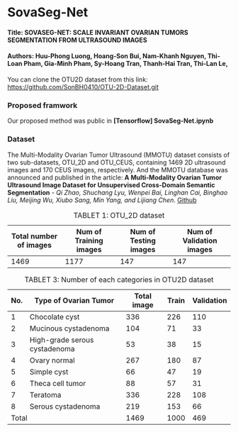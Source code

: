 # SovaSeg-Net
#### Title: SOVASEG-NET: SCALE INVARIANT OVARIAN TUMORS SEGMENTATION FROM ULTRASOUND IMAGES
#### Authors: Huu-Phong Luong, Hoang-Son Bui, Nam-Khanh Nguyen, Thi-Loan Pham, Gia-Minh Pham, Sy-Hoang Tran, Thanh-Hai Tran, Thi-Lan Le,

You can clone the OTU2D dataset from this link: https://github.com/SonBH0410/OTU-2D-Dataset.git

### Proposed framwork
Our proposed method was public in **[Tensorflow] SovaSeg-Net.ipynb**

### Dataset
The Multi-Modality Ovarian Tumor Ultrasound (MMOTU) dataset consists of two sub-datasets, OTU_2D and OTU_CEUS, containing 1469 2D ultrasound images and 170 CEUS images, respectively. And the MMOTU database was announced and published in the article: **A Multi-Modality Ovarian Tumor Ultrasound Image Dataset for Unsupervised Cross-Domain Semantic Segmentation** - *Qi Zhao, Shuchang Lyu, Wenpei Bai, Linghan Cai, Binghao Liu, Meijing Wu, Xiubo Sang, Min Yang, and Lijiang Chen*. [Github](https://github.com/cv516Buaa/MMOTU_DS2Net)
 <table>
    <caption>TABLET 1: OTU_2D dataset </caption>
    <thead>
        <tr>
            <th>Total number of images</th>
            <th>Num of Training images</th>
            <th>Num of Testing images</th>
            <th>Num of Validation images</th>
        </tr>
    </thead>
    <tbody>
        <tr>
            <td>1469</td>
            <td>1177</td>
            <td>147</td>
            <td>147</td>
        </tr>
    </tbody>
</table>

<table>
    <caption>TABLET 3: Number of each categories in OTU2D dataset</caption>
    <thead>
        <tr>
            <th>No.</th>
            <th>Type of Ovarian Tumor</th>
            <th>Total image</th>
            <th>Train</th>
            <th>Validation</th>
        </tr>
    </thead>
    <tbody>
        <tr>
            <td>1</td>
            <td>Chocolate cyst</td>
            <td>336</td>
            <td>226</td>
            <td>110</td>
        </tr>
        <tr>
            <td>2</td>
            <td>Mucinous cystadenoma</td>
            <td>104</td>
            <td>71</td>
            <td>33</td>
        </tr>
        <tr>
            <td>3</td>
            <td>High-grade serous cystadenoma</td>
            <td>53</td>
            <td>38</td>
            <td>15</td>
        </tr>
        <tr>
            <td>4</td>
            <td>Ovary normal</td>
            <td>267</td>
            <td>180</td>
            <td>87</td>
        </tr>
        <tr>
            <td>5</td>
            <td>Simple cyst</td>
            <td>66</td>
            <td>47</td>
            <td>19</td>
        </tr>
        <tr>
            <td>6</td>
            <td>Theca cell tumor</td>
            <td>88</td>
            <td>57</td>
            <td>31</td>
        </tr>
        <tr>
            <td>7</td>
            <td>Teratoma</td>
            <td>336</td>
            <td>228</td>
            <td>108</td>
        </tr>
        <tr>
            <td>8</td>
            <td>Serous cystadenoma</td>
            <td>219</td>
            <td>153</td>
            <td>66</td>
        </tr>
        <tr>
            <td colspan="2">Total</td>
            <td>1469</td>
            <td>1000</td>
            <td>469</td>
        </tr>
    </tbody>
</table>

